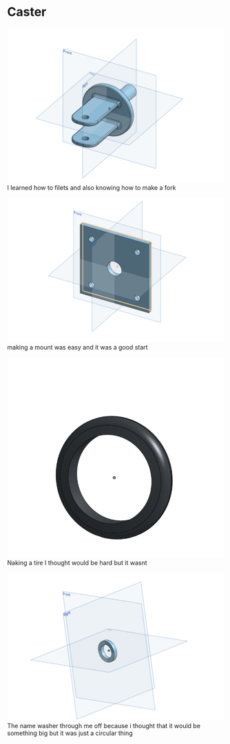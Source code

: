# Caster
![Fork](https://github.com/ayahya70/Caster/raw/master/Fork.PNG)
I learned how to filets and also knowing how to make a fork

![Mount](https://github.com/ayahya70/Caster/raw/master/Mount.PNG)
making a mount was easy and it was a good start

![Tire](https://github.com/ayahya70/Caster/raw/master/Tire.PNG)
Naking a tire I thought would be hard but it wasnt

![washer](https://github.com/ayahya70/Caster/raw/master/Washer.PNG)
The name washer through me off because i thought that it would be something big but it was just a circular thing

